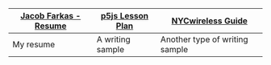 
[Jacob Farkas - Resume](resume.html)   |   [p5js Lesson Plan](lesson-plan.html)  |  [NYCwireless Guide](NYCwireless_getting_started.pdf)
------------ | ------------- | -------------
My resume | A writing sample |  Another type of writing sample
